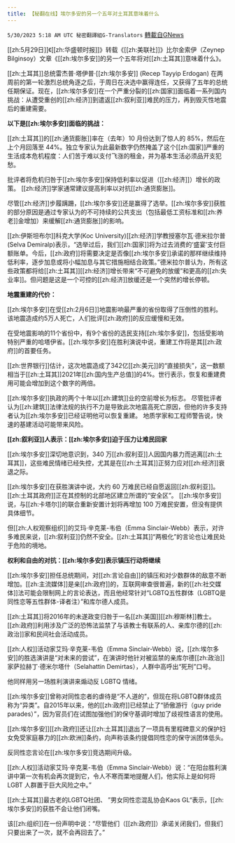 ```yaml
---
title: 【秘翻在线】埃尔多安的另一个五年对土耳其意味着什么
---
```

`5/30/2023 5:18 AM UTC 秘密翻譯組G-Translators` [轉載自GNews](https://gnews.org/articles/1341544)

[[zh:5月29日]]《[[zh:华盛顿时报]]》转载《[[zh:美联社]]》比尔金索伊（Zeynep Bilginsoy）文章《[[zh:埃尔多安]]的另一个五年将对[[zh:土耳其]]意味着什么》。

[[zh:土耳其]]总统雷杰普·塔伊普·[[zh:埃尔多安]] (Recep Tayyip Erdogan) 在两周前的第一轮激烈总统角逐之后，于周日在决选中赢得连任，又获得了五年的总统任期保证。现在，[[zh:埃尔多安]]在一个严重分裂的[[zh:国家]]面临着一系列国内挑战：从遭受重创的[[zh:经济]]到遣返[[zh:叙利亚]]难民的压力，再到毁灭性地震后的重建需要。

**以下是[[zh:埃尔多安]]面临的挑战：**

[[zh:土耳其]]的[[zh:通货膨胀]]率在（去年）10 月份达到了惊人的 85%，然后在上个月回落至 44%。独立专家认为此最新数字仍然掩盖了这个[[zh:国家]]严重的生活成本危机程度：人们苦于难以支付飞涨的租金，并为基本生活必须品开支犯愁。

批评者将危机归咎于[[zh:埃尔多安]]保持低利率以促进（[[zh:经济]]）增长的政策。 [[zh:经济]]学家通常建议提高利率以对抗[[zh:通货膨胀]]。

尽管[[zh:经济]]步履蹒跚，[[zh:埃尔多安]]还是赢得了选举。[[zh:埃尔多安]]获胜的部分原因是通过专家认为的不可持续的公共支出（包括最低工资标准和[[zh:养老]]金增加）来缓解[[zh:通货膨胀]]的影响。

[[zh:伊斯坦布尔]]科克大学(Koc University)[[zh:经济]]学教授塞尔瓦·德米拉尔普(Selva Demiralp)表示，“选举过后，我们[[zh:国家]]将为过去消费的‘盛宴’支付巨额账单。今后，[[zh:政府]]将需要决定是否像[[zh:埃尔多安]]承诺的那样继续维持低利率，逐步加息或将小幅加息与其它措施相结合政策。”德米拉尔普认为，所有这些政策都将给[[zh:土耳其]][[zh:经济]]增长带来“不可避免的放缓”和更高的[[zh:失业率]]。但问题是这是一个可控的[[zh:经济]]放缓还是一个突然的增长停顿。

 **地震重建的代价：**

 [[zh:埃尔多安]]在受[[zh:2月6日]]地震影响最严重的省份取得了压倒性的胜利。该地震造成约5万人死亡，人们批评[[zh:政府]]的反应缓慢和无效。

在受地震影响的11个省份中，有9个省份的选民支持[[zh:埃尔多安]]，包括受影响特别严重的哈塔伊省。[[zh:埃尔多安]]在胜利演说中说，重建工作将是其[[zh:政府]]的首要任务。

[[zh:世界银行]]估计，这次地震造成了342亿[[zh:美元]]的“直接损失”，这一数额相当于[[zh:土耳其]]2021年[[zh:国内生产总值]]的4%。世行表示，恢复和重建费用可能会增加到这个数字的两倍。

[[zh:埃尔多安]]执政的两个十年以[[zh:建筑]]业的空前增长为标志。 尽管批评者认为[[zh:建筑]]法律法规的执行不力是导致此次地震高死亡原因，但他的许多支持者认为[[zh:埃尔多安]]已经证明他可以恢复重建。 地质学家和工程师警告说，快速的基建活动可能带来风险。

 **[[zh:叙利亚]]人表示：[[zh:埃尔多安]]迫于压力让难民回家**

[[zh:埃尔多安]]深切地意识到，340 万[[zh:叙利亚]]人因国内暴力而逃离[[zh:土耳其]]，这些难民情绪已经失控，尤其是在[[zh:土耳其]]正努力应对[[zh:经济]]衰退之际。

 [[zh:埃尔多安]]在获胜演讲中说，大约 60 万难民已经自愿返回[[zh:叙利亚]]。[[zh:土耳其政府]]正在其控制的北部地区建立所谓的“安全区”。 [[zh:埃尔多安]]说，与[[zh:卡塔尔]]的联合重新安置计划将再增加 100 万难民安置，但没有提供具体细节。

 但[[zh:人权观察组织]]的艾玛·辛克莱\-韦伯（Emma Sinclair-Webb）表示，对许多难民来说，[[zh:叙利亚]]仍然不安全。[[zh:土耳其]]“两极化”的言论也让难民处于危险的境地。

**权利和自由的对抗：[[zh:埃尔多安]]表示镇压行动将继续**

[[zh:埃尔多安]]担任总统期间，对[[zh:言论自由]]的镇压和对少数群体的敌意不断增加。[[zh:主流媒体]]是亲[[zh:政府]]的，互联网审查很普遍，新的[[zh:社交媒体]]法可能会限制网上的言论表达，而且他经常针对“LGBTQ五性群体（LGBTQ是同性恋等五性群体\-译者注）”和库尔德人成员。

[[zh:土耳其]]将2016年的未遂政变归咎于一名[[zh:美国]][[zh:穆斯林]]教士。[[zh:政府]]利用涉及广泛的恐怖法监禁了与该教士有联系的人、亲库尔德的[[zh:政治]]家和民间社会活动成员。

[[zh:人权]]活动家艾玛·辛克莱\-韦伯（Emma Sinclair-Webb）说，[[zh:埃尔多安]]的胜选演讲是“对未来的尝试”，在演讲时他针对被监禁的亲库尔德[[zh:政治]]家萨拉赫丁·德米尔塔什（Selahattin Demirtas），人群中高呼出“死刑”口号。

他同样用另一场胜利演讲来煽动反 LGBTQ 情绪。

[[zh:埃尔多安]]曾称对同性恋者的虐待是“不人道的”，但现在将LGBTQ群体成员称为“异类”。自2015年以来，他的[[zh:政府]]已经禁止了“骄傲游行（guy pride parades）”，因为官员们在试图加强他们的保守基调时增加了歧视性语言的使用。

[[zh:埃尔多安]][[zh:政府]]还让[[zh:土耳其]]退出了一项具有里程碑意义的保护妇女免受家庭暴力的[[zh:欧洲]]条约，向声称该条约提倡同性恋的保守派团体低头。

反同性恋言论在[[zh:埃尔多安]]竞选期间升级。

[[zh:人权]]活动家艾玛·辛克莱\-韦伯（Emma Sinclair-Webb）说：“在阳台胜利演讲中第一次有机会再次提到它，令人不寒而栗地提醒人们，他实际上是如何将 LGBT 人群置于巨大风险之中。”

[[zh:土耳其]]最古老的LGBTQ社团、 ”男女同性恋混乱协会Kaos GL“表示，[[zh:埃尔多安]]的获胜不会让他们闭嘴。

该[[zh:组织]]在一份声明中说：“尽管他们（[[zh:政府]]）承诺关闭我们，但我们只要出来了一次，就不会再回去了。”
